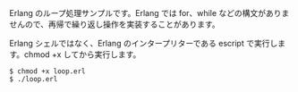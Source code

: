 Erlang のループ処理サンプルです。Erlang では for、while などの構文がありませんので、再帰で繰り返し操作を実装することがあります。

Erlang シェルではなく、Erlang のインタープリターである escript で実行します。chmod +x してから実行します。

```
$ chmod +x loop.erl
$ ./loop.erl
```

